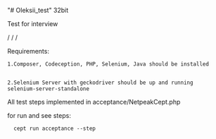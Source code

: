 "# Oleksii_test" 32bit


Test for interview


/
/
/


Requirements:


    1.Composer, Codeception, PHP, Selenium, Java should be installed
  
  
    2.Selenium Server with geckodriver should be up and running
    selenium-server-standalone



All test steps implemented in acceptance/NetpeakCept.php
  
  
   for run and see steps:
    
    
      cept run acceptance --step

